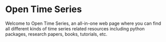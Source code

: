 # Open Time Series

Welcome to Open Time Series, an all-in-one web page where you can find all different 
kinds of time series related resources including python packages, research papers, books, tutorials, etc. 
